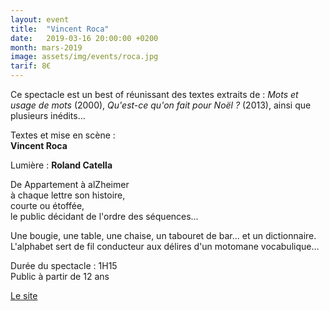 ```yaml
---
layout: event
title:  "Vincent Roca"
date:   2019-03-16 20:00:00 +0200
month: mars-2019
image: assets/img/events/roca.jpg
tarif: 8€
---
```


Ce spectacle est un best of réunissant des textes extraits de : *Mots et usage de mots* (2000), *Qu'est-ce qu'on fait pour Noël ?* (2013), ainsi que plusieurs inédits…  

Textes et mise en scène :  
**Vincent Roca**  

Lumière : **Roland Catella**  


De Appartement à alZheimer  
à chaque lettre son histoire,  
courte ou étoffée,  
le public décidant de l'ordre des séquences…  

Une bougie, une table, une chaise, un tabouret de bar... et un dictionnaire.  
L'alphabet sert de fil conducteur aux délires d'un motomane vocabulique...  

Durée du spectacle : 1H15  
Public à partir de 12 ans  


[Le site](http://www.vincent-roca.com/)
